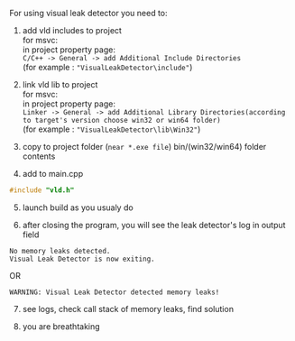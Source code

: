 For using visual leak detector you need to:

1. add vld includes to project  
for msvc:  
in project property page:  
 ``C/C++ -> General -> add Additional Include Directories``  
(for example : `"VisualLeakDetector\include"`)

2. link vld lib to project  
for msvc:  
in project property page:  
 ``Linker -> General -> add Additional Library Directories(according to target's version choose win32 or win64 folder)``  
(for example : `"VisualLeakDetector\lib\Win32"`)

3. copy to project folder (`near *.exe file`) bin/(win32/win64) folder contents 

4. add to main.cpp 
```cpp 
#include "vld.h"
```

5. launch build as you usualy do

6. after closing the program, you will see the leak detector's log in output field  
```
No memory leaks detected.
Visual Leak Detector is now exiting.
```

OR

```
WARNING: Visual Leak Detector detected memory leaks!
```

7. see logs, check call stack of memory leaks, find solution

8. you are breathtaking